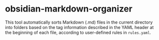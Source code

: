 # obsidian-markdown-organizer
This tool automatically sorts Markdown (.md) files in the current directory into folders based on the tag information described in the YAML header at the beginning of each file, according to user-defined rules in `rules.yaml`.
